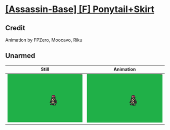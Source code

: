 # [\[Assassin-Base\] \[F\] Ponytail+Skirt](../)

## Credit

Animation by FPZero, Moocavo, Riku
	
## Unarmed

| Still | Animation |
| :---: | :-------: |
| ![Unarmed still](./Unarmed_000.png) | ![Unarmed animation](./Unarmed.gif) |
